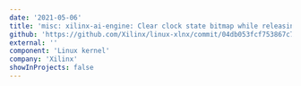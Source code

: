 ```yaml
---
date: '2021-05-06'
title: 'misc: xilinx-ai-engine: Clear clock state bitmap while releasing the partition'
github: 'https://github.com/Xilinx/linux-xlnx/commit/04db053fcf753867c764b3d7a82490e8cb2e3252'
external: ''
component: 'Linux kernel'
company: 'Xilinx'
showInProjects: false
---
```

